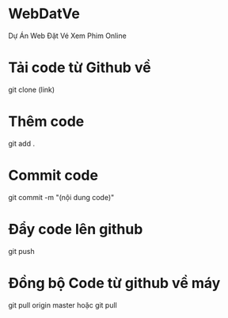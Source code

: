 # WebDatVe
Dự Án Web Đặt Vé Xem Phim Online

# Tải code từ Github về
git clone (link)

# Thêm code
git add .
# Commit code
git commit -m "(nội dung code)"
# Đẩy code lên github
git push
# Đồng bộ Code từ github về máy
git pull origin master hoặc git pull

